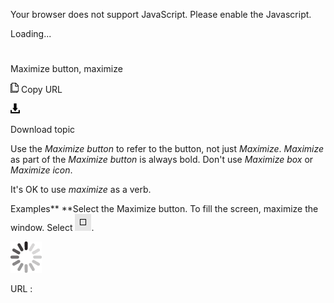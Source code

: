 Your browser does not support JavaScript. Please enable the Javascript.

Loading...

# 

Maximize button, maximize

![Copy URL](media/maximize-button-maximize/Copy.png)
Copy URL

![Download](media/maximize-button-maximize/Download.png)

Download topic

Use the *Maximize* *button* to refer to the button, not just *Maximize*. *Maximize* as part of the *Maximize button* is always bold. Don't use *Maximize box* or *Maximize icon*. 

It's OK to use *maximize* as a verb. 

Examples**
**Select the Maximize button. 
To fill the screen, maximize the window. 
Select ![](media/maximize-button-maximize/302251874.png).

![In progress](media/maximize-button-maximize/activity-large.gif)

URL :
